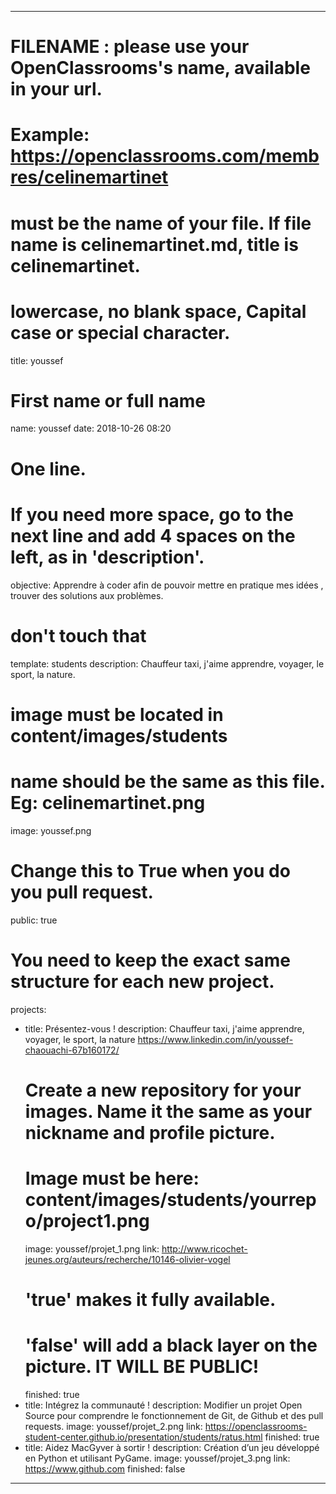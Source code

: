 ---

# FILENAME : please use your OpenClassrooms's name, available in your url.
# Example: https://openclassrooms.com/membres/celinemartinet
# must be the name of your file. If file name is celinemartinet.md, title is celinemartinet.
# lowercase, no blank space, Capital case or special character.
title: youssef

# First name or full name
name: youssef
date: 2018-10-26 08:20

# One line.
# If you need more space, go to the next line and add 4 spaces on the left, as in 'description'.
objective: Apprendre à coder afin de pouvoir mettre en pratique mes idées , trouver des solutions aux problèmes.

# don't touch that
template: students
description:
    Chauffeur taxi, j'aime apprendre, voyager, le sport, la nature.

# image must be located in content/images/students
# name should be the same as this file. Eg: celinemartinet.png
image: youssef.png

# Change this to True when you do you pull request.
public: true

# You need to keep the exact same structure for each new project.
projects:
  - title: Présentez-vous !
    description: Chauffeur taxi, j'aime apprendre, voyager, le sport, la nature https://www.linkedin.com/in/youssef-chaouachi-67b160172/
    # Create a new repository for your images. Name it the same as your nickname and profile picture.
    # Image must be here: content/images/students/yourrepo/project1.png
    image: youssef/projet_1.png
    link: http://www.ricochet-jeunes.org/auteurs/recherche/10146-olivier-vogel
    # 'true' makes it fully available.
    # 'false' will add a black layer on the picture. IT WILL BE PUBLIC!
    finished: true
  - title: Intégrez la communauté !
    description: Modifier un projet Open Source pour comprendre le fonctionnement de Git, de Github et des pull requests. 
    image: youssef/projet_2.png
    link: https://openclassrooms-student-center.github.io/presentation/students/ratus.html
    finished: true
  - title: Aidez MacGyver à sortir !
    description: Création d’un jeu développé en Python et utilisant PyGame.
    image: youssef/projet_3.png
    link: https://www.github.com
    finished: false
---